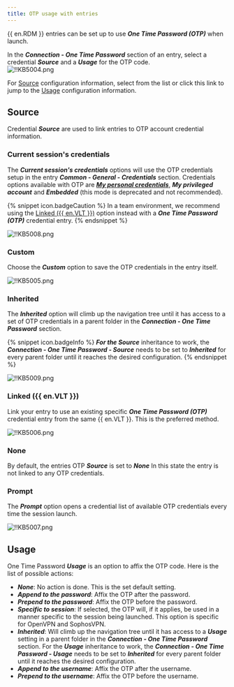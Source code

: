 ```yaml
---
title: OTP usage with entries
---
```

{{ en.RDM }} entries can be set up to use ***One Time Password (OTP)*** when launch.  

In the ***Connection - One Time Password*** section of an entry, select a credential ***Source*** and a ***Usage*** for the OTP code.  
![!!KB5004.png](https://webdevolutions.azureedge.net/docs/en/kb/KB5004.png)

For <a href="#source">Source</a> configuration information, select from the list or click this link to jump to the <a href="#usage">Usage</a> configuration information.

## Source <a name="source"></a>

Credential ***Source*** are used to link entries to OTP account credential information.  

### Current session's credentials

The ***Current session's credentials*** options will use the OTP credentials setup in the entry ***Common - General - Credentials*** section. Credentials options available with OTP are [***My personal credentials***](/rdm/windows/commands/file/my-account-settings/my-personal-credentials/), ***My privileged account*** and ***Embedded*** (this mode is deprecated and not recommended).  

{% snippet icon.badgeCaution %}
In a team environment, we recommend using the <a href="#linked">Linked ({{ en.VLT }})</a> option instead with a ***One Time Password (OTP)*** credential entry.
{% endsnippet %}  

![!!KB5008.png](https://webdevolutions.azureedge.net/docs/en/kb/KB5008.png)

### Custom

Choose the ***Custom*** option to save the OTP credentials in the entry itself.  

![!!KB5005.png](https://webdevolutions.azureedge.net/docs/en/kb/KB5005.png)

### Inherited

The ***Inherited*** option will climb up the navigation tree until it has access to a set of OTP credentials in a parent folder in the ***Connection - One Time Password*** section.  

{% snippet icon.badgeInfo %}
***For the Source*** inheritance to work, the ***Connection - One Time Password - Source*** needs to be set to ***Inherited*** for every parent folder until it reaches the desired configuration.
{% endsnippet %}  

![!!KB5009.png](https://webdevolutions.azureedge.net/docs/en/kb/KB5009.png)

### Linked ({{ en.VLT }}) <a name="linked"></a>

Link your entry to use an existing specific ***One Time Password (OTP)*** credential entry from the same {{ en.VLT }}. This is the preferred method.  

![!!KB5006.png](https://webdevolutions.azureedge.net/docs/en/kb/KB5006.png)

### None

By default, the entries OTP ***Source*** is set to ***None*** In this state the entry is not linked to any OTP credentials.

### Prompt

The ***Prompt*** option opens a credential list of available OTP credentials every time the session launch.

![!!KB5007.png](https://webdevolutions.azureedge.net/docs/en/kb/KB5007.png)

## Usage <a name="usage"></a>

One Time Password ***Usage*** is an option to affix the OTP code. Here is the list of possible actions:  

* ***None***: No action is done. This is the set default setting.
* ***Append to the password***: Affix the OTP after the password.
* ***Prepend to the password***: Affix the OTP before the password.
* ***Specific to session***: If selected, the OTP will, if it applies, be used in a manner specific to the session being launched. This option is specific for OpenVPN and SophosVPN.
* ***Inherited***: Will climb up the navigation tree until it has access to a ***Usage*** setting in a parent folder in the ***Connection - One Time Password*** section. For the ***Usage*** inheritance to work, the ***Connection - One Time Password - Usage*** needs to be set to ***Inherited*** for every parent folder until it reaches the desired configuration.
* ***Append to the username***: Affix the OTP after the username.
* ***Prepend to the username***: Affix the OTP before the username.
